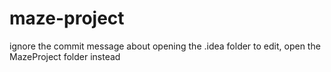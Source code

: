 # maze-project
ignore the commit message about opening the .idea folder to edit, open the MazeProject folder instead

